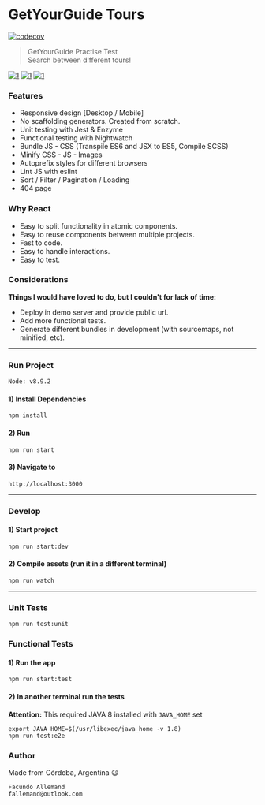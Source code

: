 # GetYourGuide Tours

[![codecov](https://codecov.io/gh/fallemand/gyg-tours-test/branch/master/graph/badge.svg)](https://codecov.io/gh/fallemand/gyg-tours-test)

> GetYourGuide Practise Test  
> Search between different tours!

[![1](https://user-images.githubusercontent.com/16105726/46907145-93a92000-cee4-11e8-9713-99fc90a045eb.png)](https://user-images.githubusercontent.com/16105726/46907158-b1768500-cee4-11e8-8d18-75fba5cca638.png) 
[![1](https://user-images.githubusercontent.com/16105726/46907143-93108980-cee4-11e8-9a71-96bfedfd882e.png)](https://user-images.githubusercontent.com/16105726/46907156-b1768500-cee4-11e8-8df4-e0faf7553da5.png) 
[![1](https://user-images.githubusercontent.com/16105726/46907144-93a92000-cee4-11e8-8f8d-6047206964be.png)](https://user-images.githubusercontent.com/16105726/46907157-b1768500-cee4-11e8-9b76-da2545a0e61b.png)  

### Features
- Responsive design [Desktop / Mobile]
- No scaffolding generators. Created from scratch.
- Unit testing with Jest & Enzyme
- Functional testing with Nightwatch
- Bundle JS - CSS (Transpile ES6 and JSX to ES5, Compile SCSS)
- Minify CSS - JS - Images
- Autoprefix styles for different browsers
- Lint JS with eslint
- Sort / Filter / Pagination / Loading
- 404 page

### Why React
- Easy to split functionality in atomic components.
- Easy to reuse components between multiple projects.
- Fast to code.
- Easy to handle interactions.
- Easy to test.

### Considerations
**Things I would have loved to do, but I couldn't for lack of time:**  
- Deploy in demo server and provide public url. 
- Add more functional tests.
- Generate different bundles in development (with sourcemaps, not minified, etc).

---
### Run Project
`Node: v8.9.2`  
#### 1) Install Dependencies
```
npm install
```
#### 2) Run
```
npm run start
```
#### 3) Navigate to
```
http://localhost:3000
```
---

### Develop
#### 1) Start project
```
npm run start:dev
```
#### 2) Compile assets (run it in a different terminal)
```
npm run watch
```

---

### Unit Tests
```
npm run test:unit
```

### Functional Tests
#### 1) Run the app
```
npm run start:test
```
#### 2) In another terminal run the tests
**Attention:** This required JAVA 8 installed with `JAVA_HOME` set
```
export JAVA_HOME=$(/usr/libexec/java_home -v 1.8)
npm run test:e2e
```


### Author
Made from Córdoba, Argentina :smiley:  
```
Facundo Allemand  
fallemand@outlook.com
``` 
